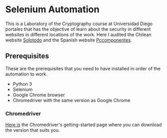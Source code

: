 # Selenium Automation
This is a Laboratory of the Cryptography course at Universidad Diego portales that has the objective of learn about the security in different websites in different locations of the work. Here I audited the Chilean website [Solotodo](https://www.solotodo.cl/) and the Spanish website [Pccomponentes](https://www.pccomponentes.com/).
## Prerequisites
These are the prerequisites that you need to have installed in order of the automation to work.
- Python 3
- Selenium
- Google Chrome browser
- Chromedriver with the same version as Google Chrome

### Chromedriver
[Here is](https://chromedriver.chromium.org/getting-started) the Chromedriver's getting-started page where you can download the version that suits you.
